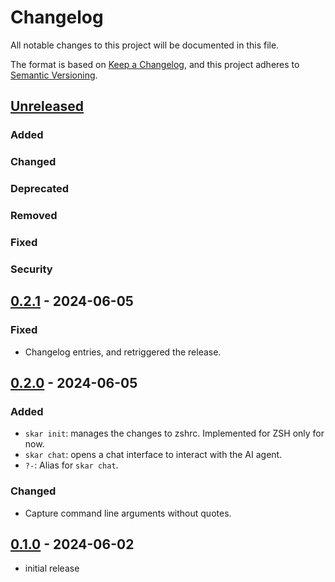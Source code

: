 # Changelog

All notable changes to this project will be documented in this file.

The format is based on [Keep a Changelog], and this project adheres to [Semantic Versioning].

## [Unreleased]

### Added

### Changed

### Deprecated

### Removed

### Fixed

### Security

## [0.2.1] - 2024-06-05

### Fixed

- Changelog entries, and retriggered the release.

## [0.2.0] - 2024-06-05

### Added

- `skar init`: manages the changes to zshrc. Implemented for ZSH only for now.
- `skar chat`: opens a chat interface to interact with the AI agent.
- `?-`: Alias for `skar chat`.

### Changed

- Capture command line arguments without quotes.

## [0.1.0] - 2024-06-02

- initial release

[0.1.0]: https://github.com/acovaci/skar/releases/tag/v0.1.0
[0.2.0]: https://github.com/acovaci/skar/compare/v0.1.0...v0.2.0
[0.2.1]: https://github.com/acovaci/skar/compare/v0.2.0...v0.2.1
[keep a changelog]: https://keepachangelog.com/en/1.0.0/
[semantic versioning]: https://semver.org/spec/v2.0.0.html
[unreleased]: https://github.com/acovaci/skar/compare/v0.2.0...HEAD
